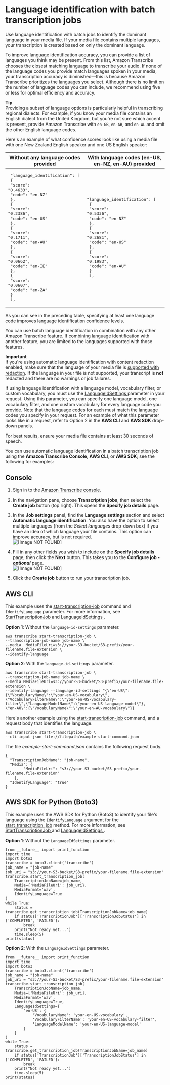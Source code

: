 # Language identification with batch transcription jobs<a name="lang-id-batch"></a>

Use language identification with batch jobs to identify the dominant language in your media file\. If your media file contains multiple languages, your transcription is created based on only the dominant language\.

To improve language identification accuracy, you can provide a list of languages you think may be present\. From this list, Amazon Transcribe chooses the closest matching language to transcribe your audio\. If none of the language codes you provide match languages spoken in your media, your transcription accuracy is diminished—this is because Amazon Transcribe prioritizes the languages you select\. Although there is no limit on the number of language codes you can include, we recommend using five or less for optimal efficiency and accuracy\.

**Tip**  
Providing a subset of language options is particularly helpful in transcribing regional dialects\. For example, if you know your media file contains an English dialect from the United Kingdom, but you're not sure which accent is present, provide Amazon Transcribe with `en-GB`, `en-AB`, and `en-WL` and omit the other English language codes\.

Here's an example of what confidence scores look like using a media file with one New Zealand English speaker and one US English speaker:


| Without any language codes provided | With language codes \(en\-US, en\-NZ, en\-AU\) provided | 
| --- | --- | 
|  <pre> "language_identification": [<br />            {<br />                "score": "0.4633",<br />                "code": "en-NZ"<br />            },<br />            {<br />                "score": "0.2386",<br />                "code": "en-US"<br />            },<br />            {<br />                "score": "0.1711",<br />                "code": "en-AU"<br />            },<br />            {<br />                "score": "0.0662",<br />                "code": "en-IE"<br />            },<br />            {<br />                "score": "0.0607",<br />                "code": "en-ZA"<br />            }<br />        ],</pre>  |  <pre>"language_identification": [<br />            {<br />                "score": "0.5336",<br />                "code": "en-NZ"<br />            },<br />            {<br />                "score": "0.2681",<br />                "code": "en-US"<br />            },<br />            {<br />                "score": "0.1983",<br />                "code": "en-AU"<br />            }<br />        ],</pre>  | 

As you can see in the preceding table, specifying at least one language code improves language identification confidence levels\.

You can use batch language identification in combination with any other Amazon Transcribe feature\. If combining language identification with another feature, you are limited to the languages supported with those features\.

**Important**  
If you're using automatic language identification with content redaction enabled, make sure that the language of your media file is [supported with redaction](supported-languages.md#table-language-matrix)\. If the language in your file is not supported, your transcript is **not** redacted and there are no warnings or job failures\.

If using language identification with a language model, vocabulary filter, or custom vocabulary, you must use the [ LanguageIdSettings ](API_LanguageIdSettings.md) parameter in your request\. Using this parameter, you can specify one language model, one vocabulary filter, and one custom vocabulary for every language code you provide\. Note that the language codes for each must match the language codes you specify in your request\. For an example of what this parameter looks like in a request, refer to Option 2 in the **AWS CLI** and **AWS SDK** drop\-down panels\.

For best results, ensure your media file contains at least 30 seconds of speech\.

You can use automatic language identification in a batch transcription job using the **Amazon Transcribe Console**, **AWS CLI**, or **AWS SDK**; see the following for examples:

## Console<a name="lang-howto-console-batch"></a>

1. Sign in to the [Amazon Transcribe console](https://console.aws.amazon.com/transcribe/)\.

1. In the navigation pane, choose **Transcription jobs**, then select the **Create job** button \(top right\)\. This opens the **Specify job details** page\.

1. In the **Job settings** panel, find the **Language settings** section and select **Automatic language identification**\. You also have the option to select multiple languages \(from the *Select languages* drop\-down box\) if you have an idea of which language your file contains\. This option can improve accuracy, but is not required\.  
![\[Image NOT FOUND\]](http://docs.aws.amazon.com/transcribe/latest/dg/images/lang-id-batch1.png)

1. Fill in any other fields you wish to include on the **Specify job details** page, then click the **Next** button\. This takes you to the **Configure job \- *optional*** page\.  
![\[Image NOT FOUND\]](http://docs.aws.amazon.com/transcribe/latest/dg/images/lang-id-configure-batch.png)

1. Click the **Create job** button to run your transcription job\. 

## AWS CLI<a name="lang-howto-cli"></a>

This example uses the [start\-transcription\-job](https://awscli.amazonaws.com/v2/documentation/api/latest/reference/transcribe/start-transcription-job.html) command and `IdentifyLanguage` parameter\. For more information, see [ StartTranscriptionJob ](API_StartTranscriptionJob.md) and [ LanguageIdSettings ](API_LanguageIdSettings.md)\.

**Option 1**: Without the `language-id-settings` parameter\.

```
aws transcribe start-transcription-job \
--transcription-job-name job-name \
--media  MediaFileUri=s3://your-S3-bucket/S3-prefix/your-filename.file-extension \
--identify-language
```

**Option 2**: With the `language-id-settings` parameter\.

```
aws transcribe start-transcription-job \
--transcription-job-name job-name \
--media MediaFileUri=s3://your-S3-bucket/S3-prefix/your-filename.file-extension \
--identify-language --language-id-settings "{\"en-US\":{\"VocabularyName\":\"your-en-US-vocabulary\",
\"VocabularyFilterName\":\"your-en-US-vocabulary-filter\",\"LanguageModelName\":\"your-en-US-language-model\"},
\"en-AU\":{\"VocabularyName\":\"your-en-AU-vocabulary\"}}
```

Here's another example using the [start\-transcription\-job](https://awscli.amazonaws.com/v2/documentation/api/latest/reference/transcribe/start-transcription-job.html) command, and a request body that identifies the language\.

```
aws transcribe start-transcription-job \
--cli-input-json file://filepath/example-start-command.json
```

The file *example\-start\-command\.json* contains the following request body\.

```
{
  "TranscriptionJobName": "job-name",  
  "Media": {
        "MediaFileUri": "s3://your-S3-bucket/S3-prefix/your-filename.file-extension"
    },
  "IdentifyLanguage": "true"
}
```

## AWS SDK for Python \(Boto3\)<a name="lang-howto-sdk"></a>

This example uses the AWS SDK for Python \(Boto3\) to identify your file's language using the `IdentifyLanguage` argument for the [start\_transcription\_job](https://boto3.amazonaws.com/v1/documentation/api/latest/reference/services/transcribe.html#TranscribeService.Client.start_transcription_job) method\. For more information, see [ StartTranscriptionJob ](API_StartTranscriptionJob.md) and [ LanguageIdSettings ](API_LanguageIdSettings.md)\.

**Option 1**: Without the `LanguageIdSettings` parameter\.

```
from __future__ import print_function
import time
import boto3
transcribe = boto3.client('transcribe')
job_name = "job-name"
job_uri = "s3://your-S3-bucket/S3-prefix/your-filename.file-extension"
transcribe.start_transcription_job(
    TranscriptionJobName=job_name,
    Media={'MediaFileUri': job_uri},
    MediaFormat='wav',
    IdentifyLanguage=True
)
while True:
    status = transcribe.get_transcription_job(TranscriptionJobName=job_name)
    if status['TranscriptionJob']['TranscriptionJobStatus'] in ['COMPLETED', 'FAILED']:
        break
    print("Not ready yet...")
    time.sleep(5)
print(status)
```

**Option 2**: With the `LanguageIdSettings` parameter\.

```
from __future__ import print_function
import time
import boto3
transcribe = boto3.client('transcribe')
job_name = "job-name"
job_uri = "s3://your-S3-bucket/S3-prefix/your-filename.file-extension"
transcribe.start_transcription_job(
    TranscriptionJobName=job_name,
    Media={'MediaFileUri': job_uri},
    MediaFormat='wav',
    IdentifyLanguage=True,
    LanguageIdSettings={
        'en-US': {
            'VocabularyName': 'your-en-US-vocabulary',
            'VocabularyFilterName': 'your-en-US-vocabulary-filter',
            'LanguageModelName': 'your-en-US-language-model'
        }
    }
)
while True:
    status = transcribe.get_transcription_job(TranscriptionJobName=job_name)
    if status['TranscriptionJob']['TranscriptionJobStatus'] in ['COMPLETED', 'FAILED']:
        break
    print("Not ready yet...")
    time.sleep(5)
print(status)
```